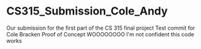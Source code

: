 # CS315_Submission_Cole_Andy
Our submission for the first part of the CS 315 final project
Test commit for Cole Bracken Proof of Concept
WOOOOOOOO
I'm not confident this code works